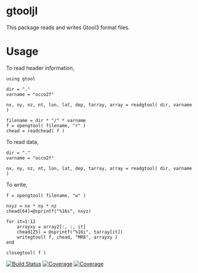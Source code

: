 # gtooljl

This package reads and writes Gtool3 format files.

# Usage

To read header information,
```
using gtool

dir = "."
varname = "occo2f"

nx, ny, nz, nt, lon, lat, dep, tarray, array = readgtool( dir, varname )

filename = dir * "/" * varname
f = opengtool( filename, "r" )
chead = readchead( f )
```



To read data,

```
dir = "."
varname = "occo2f"

nx, ny, nz, nt, lon, lat, dep, tarray, array = readgtool( dir, varname )
```

To write,
```
f = opengtool( filename, "w" )

nxyz = nx * ny * nz
chead[64]=@sprintf("%16s", nxyz)

for it=1:12
    arrayxy = array2[:, :, it]
    chead[25] = @sprintf("%16i", tarray[it])
    writegtool( f, chead, "MR8", arrayxy )
end

closegtool( f )
```


[![Build Status](https://travis-ci.com/mchwavy/gtooljl.jl.svg?branch=main)](https://travis-ci.com/mchwavy/gtooljl.jl)
[![Coverage](https://codecov.io/gh/mchwavy/gtooljl.jl/branch/main/graph/badge.svg)](https://codecov.io/gh/mchwavy/gtooljl.jl)
[![Coverage](https://coveralls.io/repos/github/mchwavy/gtooljl.jl/badge.svg?branch=main)](https://coveralls.io/github/mchwavy/gtooljl.jl?branch=main)
